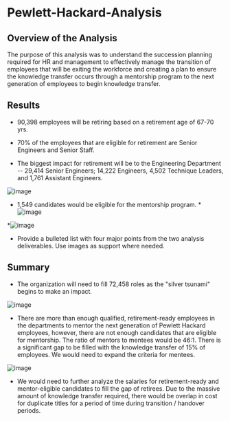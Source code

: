 # Pewlett-Hackard-Analysis

## Overview of the Analysis
The purpose of this analysis was to understand the succession planning required for HR and management to effectively manage the transition of employees that will be exiting the workforce and creating a plan to ensure the knowledge transfer occurs through a mentorship program to the next generation of employees to begin knowledge transfer. 

## Results

* 90,398 employees will be retiring based on a retirement age of 67-70 yrs. 

*  70% of the employees that are eligible for retirement are Senior Engineers and Senior Staff. 
*  The biggest impact for retirement will be to the Engineering Department -- 29,414 Senior Engineers; 14,222 Engineers, 4,502 Technique Leaders, and 1,761 Assistant Engineers. 

![image](https://user-images.githubusercontent.com/115019829/203452154-a99565d9-1333-4cad-876b-b7f5bc470ed9.png)

* 1,549 candidates would be eligible for the mentorship program. 
*![image](https://user-images.githubusercontent.com/115019829/203468421-c8b713b4-20fb-40e5-9a82-803f842dd571.png)

*![image](https://user-images.githubusercontent.com/115019829/203468421-c8b713b4-20fb-40e5-9a82-803f842dd571.png)

*  Provide a bulleted list with four major points from the two analysis deliverables. Use images as support where needed.

## Summary 

* The organization will need to fill  72,458 roles as the "silver tsunami" begins to make an impact. 

![image](https://user-images.githubusercontent.com/115019829/203452154-a99565d9-1333-4cad-876b-b7f5bc470ed9.png)

* There are more than enough qualified, retirement-ready employees in the departments to mentor the next generation of Pewlett Hackard employees, however, there are not enough candidates that are eligible for mentorship. The ratio of mentors to mentees would be 46:1. There is a significant gap to be filled with the knowledge transfer of 15% of employees. We would need to expand the criteria for mentees. 

![image](https://user-images.githubusercontent.com/115019829/203455038-188691a5-43a9-4fb8-ac2c-81f3230b46fa.png)

* We would need to further analyze the salaries for retirement-ready and mentor-eligible candidates to fill the gap of retirees. Due to the massive amount of knowledge transfer required, there would be overlap in cost for duplicate titles for a period of time during transition / handover periods. 